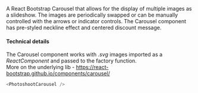 A React Bootstrap Carousel that allows for the display of multiple images as a slideshow. The images are periodically swapped or can be manually controlled with the arrows or indicator controls. The Carousel component has pre-styled neckline effect and centered discount message.

#### Technical details
The Carousel component works with <em>.svg</em> images imported as a <i>ReactComponent</i> and passed to the factory function.<br>
More on the underlying lib - https://react-bootstrap.github.io/components/carousel/

```js
<PhotoshootCarousel />
```